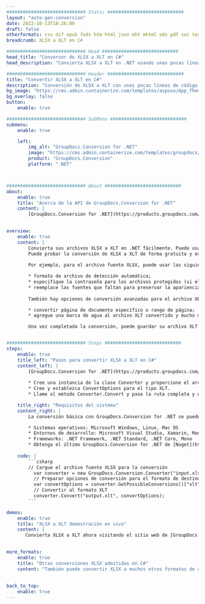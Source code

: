 ```yaml
---
############################# Static ############################
layout: "auto-gen-conversion"
date: 2022-10-13T18:26:09
draft: false
otherformats: csv dif epub fods htm html json mht mhtml ods pdf sxc tex tsv xlam xls xlsb xlsm xlsx xlt xltm xltx xml xps
breadcrumb: XLSX a XLT en C#

############################# Head ############################
head_title: "Conversor de XLSX a XLT en C#"
head_description: "Convierta XLSX a XLT en .NET usando unas pocas líneas de código. Utilice la API de conversión de documentos de GroupDocs para convertir más de 160 formatos de archivo."

############################# Header ############################
title: "Convertir XLSX a XLT en C#"
description: "Conversión de XLSX a XLT con unas pocas líneas de código .NET"
bg_image: "https://cms.admin.containerize.com/templates/aspose/App_Themes/V3/images/bg/header1.png"
bg_overlay: false
button:
    enable: true

############################# SubMenu ############################
submenu:
    enable: true

    left:
        img_alt: "GroupDocs.Conversion for .NET"
        image: "https://cms.admin.containerize.com/templates/groupdocs/images/product-logos/90x90-noborder/groupdocs-conversion-net.png"
        product: "GroupDocs.Conversion"
        platform: ".NET"



############################# About ############################
about:
    enable: true
    title: "Acerca de la API de GroupDocs.Conversion for .NET"
    content: |
        [GroupDocs.Conversion for .NET](https://products.groupdocs.com/conversion/net/) se puede usar para convertir Microsoft Word, Excel, PowerPoint, PDF, Visio y otros formatos. GroupDocs.Conversion es una API independiente que es adecuada para sistemas internos y de back-end donde se requiere un alto rendimiento. No depende de ningún software como Microsoft u Open Office.
    

overview:
    enable: true
    content: |
        Convierta sus archivos XLSX a XLT en .NET fácilmente. Puede usar solo un par de líneas de código C# en cualquier plataforma de su elección, como Windows, Linux, macOS.
        Puede probar la conversión de XLSX a XLT de forma gratuita y evaluar la calidad de los resultados de la conversión. Junto con los escenarios de conversión de archivos simples, puede probar opciones más avanzadas para cargar el archivo de origen XLSX y para guardar el resultado de salida XLT. 
        
        Por ejemplo, para el archivo fuente XLSX, puede usar las siguientes opciones de carga:

        * formato de archivo de detección automática;
        * especifique la contraseña para los archivos protegidos (si el formato de archivo lo admite);
        * reemplace las fuentes que faltan para preservar la apariencia del documento.
        
        También hay opciones de conversión avanzadas para el archivo XLT:

        * convertir página de documento específico o rango de página;
        * agregue una marca de agua al archivo XLT convertido y mucho más.

        Una vez completada la conversión, puede guardar su archivo XLT en la ruta del archivo local o en cualquier almacenamiento de terceros como FTP, Amazon S3, Google Drive, Dropbox, etc. Tenga en cuenta que para convertir XLSX a XLT no es necesario instalar ningún software adicional, como MS Office, Open Office, Adobe Acrobat Reader, etc.


############################# Steps ############################
steps:
    enable: true
    title_left: "Pasos para convertir XLSX a XLT en C#"
    content_left: |
        [GroupDocs.Conversion for .NET](https://products.groupdocs.com/conversion/net/) facilita a los desarrolladores convertir un archivo XLSX a XLT con unas pocas líneas de código.
        
        * Cree una instancia de la clase Converter y proporcione el archivo XLSX con la ruta completa
        * Cree y establezca ConvertOptions para el tipo XLT.
        * Llame al método Converter.Convert y pase la ruta completa y el formato (XLT) como parámetro

    title_right: "Requisitos del sistema"
    content_right: |
        La conversión básica con GroupDocs.Conversion for .NET se puede realizar en unos pocos pasos simples. Nuestras API son compatibles con todas las principales plataformas y sistemas operativos. Antes de ejecutar el código a continuación, asegúrese de tener instalados los siguientes requisitos previos en su sistema.

        * Sistemas operativos: Microsoft Windows, Linux, Mac OS
        * Entornos de desarrollo: Microsoft Visual Studio, Xamarin, MonoDevelop
        * Frameworks: .NET Framework, .NET Standard, .NET Core, Mono
        * Obtenga el último GroupDocs.Conversion for .NET de [Nuget](https://www.nuget.org/packages/groupdocs.conversion)
         
    code: |
        ```csharp    
        // Cargue el archivo fuente XLSX para la conversión
          var converter = new GroupDocs.Conversion.Converter("input.xlsx");
          // Preparar opciones de conversión para el formato de destino XLT
          var convertOptions = converter.GetPossibleConversions()["xlt"].ConvertOptions;
          // Convertir al formato XLT
          converter.Convert("output.xlt", convertOptions);
        ```

demos:
    enable: true
    title: "XLSX a XLT demostración en vivo"
    content: |
       Convierta XLSX a XLT ahora visitando el sitio web de [GroupDocs.Conversion App](https://products.groupdocs.app/conversion/family). La demostración en línea tiene las siguientes ventajas
          

more_formats:
    enable: true
    title: "Otras conversiones XLSX admitidas en C#"
    content: "También puede convertir XLSX a muchos otros formatos de archivo. Consulte la lista a continuación."
       
       
back_to_top:
    enable: true
---
```

